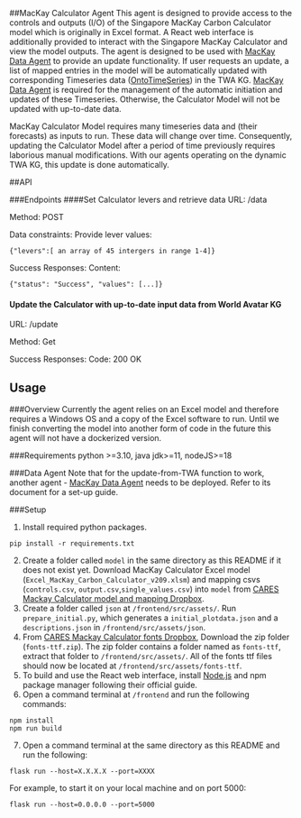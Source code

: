 ##MacKay Calculator Agent
This agent is designed to provide access to the controls and outputs (I/O) of the Singapore MacKay Carbon Calculator model which is originally in Excel format. A React web interface is additionally provided to interact with the Singapore MacKay Calculator and view the model outputs. The agent is designed to be used with [MacKay Data Agent] to provide an update functionality. If user requests an update, a list of mapped entries in the model will be automatically updated with corresponding Timeseries data ([OntoTimeSeries]) in the TWA KG.  [MacKay Data Agent] is required for the management of the automatic initiation and updates of these Timeseries. Otherwise, the Calculator Model will not be updated with up-to-date data.

MacKay Calculator Model requires many timeseries data and (their forecasts) as inputs to run. These data will change over time. Consequently, updating the Calculator Model after a period of time previously requires laborious manual modifications. With our agents operating on the dynamic TWA KG, this update is done automatically. 




##API

###Endpoints
####Set Calculator levers and retrieve data
URL:  /data 

Method: POST

Data constraints: Provide lever values:

`````{"levers":[ an array of 45 intergers in range 1-4]}`````



Success Responses: Content: 

```{"status": "Success", "values": [...]}```


#### Update the Calculator with up-to-date input data from World Avatar KG
URL: /update

Method: Get

Success Responses: Code: 200 OK


##  Usage
###Overview
Currently the agent relies on an Excel model and therefore requires a Windows OS and a copy of the Excel software to run. Until we finish converting the model into another form of code in the future this agent will not have a dockerized version.

###Requirements
python >=3.10, java jdk>=11, nodeJS>=18


###Data Agent
Note that for the update-from-TWA function to work, another agent - [MacKay Data Agent] needs to be deployed. Refer to its document for a set-up guide.


###Setup


1. Install required python packages.
```shell
pip install -r requirements.txt
```
2. Create a folder called `model` in the same directory as this README if it does not exist yet. Download MacKay Calculator Excel model (```Excel_MacKay_Carbon_Calculator_v209.xlsm```) and mapping csvs (```controls.csv```, ```output.csv```,```single_values.csv```) into ```model``` from [CARES Mackay Calculator model and mapping Dropbox](https://www.dropbox.com/scl/fo/sktgvt6mxuxbffjo5lyfy/AHYhKQPPHdVIY2ChAGaWDIo?rlkey=di2o9os1rp0y6lghp6lthtbrv&dl=0).
3. Create a folder called `json` at `/frontend/src/assets/`. Run ```prepare_initial.py```, which generates a `initial_plotdata.json` and a `descriptions.json` in `/frontend/src/assets/json`.
4. From [CARES Mackay Calculator fonts Dropbox](https://www.dropbox.com/scl/fo/imkyr5x0pjw387s1nkjoq/AKfiQ-rGBFEfMfX3wTjya3E?rlkey=c9sycvqaujswomhycr0rdtbri&st=fow8ivth&dl=0), Download the zip folder (```fonts-ttf.zip```). The zip folder contains a folder named as `fonts-ttf`, extract that folder to `/frontend/src/assets/`. All of the fonts ttf files should now be located at `/frontend/src/assets/fonts-ttf`.
5. To build and use the React web interface, install [Node.js](https://nodejs.org/en/download/) and npm package manager following their official guide.
6. Open a command terminal at `/frontend` and run the following commands:
```commandline
npm install
npm run build
```

7. Open a command terminal at the same directory as this README and run the following:
```
flask run --host=X.X.X.X --port=XXXX
```
For example, to start it on your local machine and on port 5000:
```
flask run --host=0.0.0.0 --port=5000
```
[MacKay Data Agent]: https://github.com/cambridge-cares/TheWorldAvatar/tree/main/Agents/MackayDataAgent
[Derived Information Framework]: https://github.com/cambridge-cares/TheWorldAvatar/tree/main/JPS_BASE_LIB/src/main/java/uk/ac/cam/cares/jps/base/derivation
[OntoTimeSeries]: https://github.com/cambridge-cares/TheWorldAvatar/tree/main/JPS_Ontology/ontology/ontotimeseries